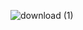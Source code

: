 ![download (1)](https://user-images.githubusercontent.com/83384315/175977905-0ac5f46f-2f8f-4a87-920e-d28a208be049.jpeg)
